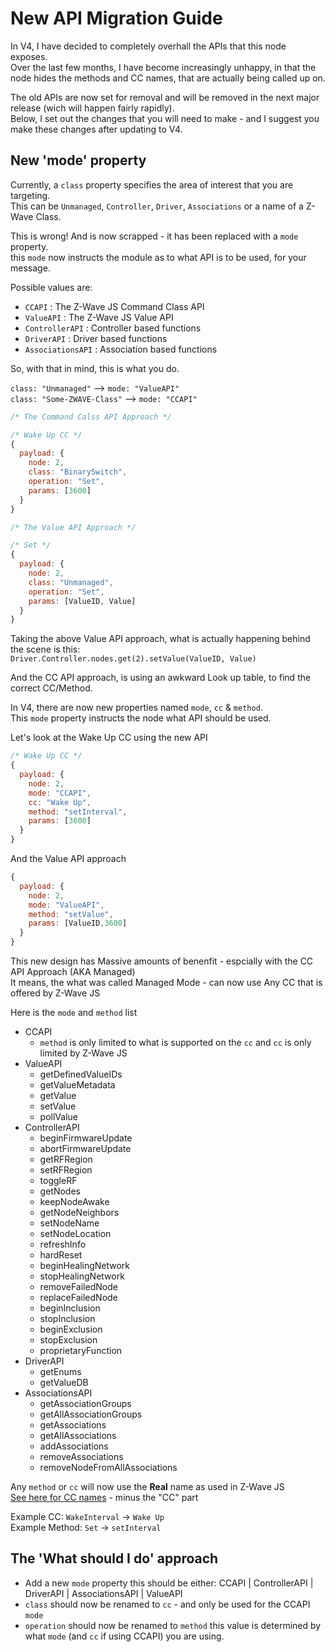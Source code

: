 # New API Migration Guide

In V4, I have decided to completely overhall the APIs that this node exposes.  
Over the last few months, I have become increasingly unhappy, in that the node hides the methods and CC names, that are actually being called up on.

The old APIs are now set for removal and will be removed in the next major release (wich will happen fairly rapidly).  
Below, I set out the changes that you will need to make - and I suggest you make these changes after updating to V4.

## New 'mode' property
Currently, a ```class``` property specifies the area of interest that you are targeting.  
This can be ```Unmanaged```, ```Controller```, ```Driver```, ```Associations``` or a name of a Z-Wave Class.

This is wrong! And is now scrapped - it has been replaced with a ```mode``` property.  
this ```mode``` now instructs the module as to what API is to be used, for your message.

Possible values are:
 - ```CCAPI``` : The Z-Wave JS Command Class API
 - ```ValueAPI``` : The Z-Wave JS Value API
 - ```ControllerAPI``` : Controller based functions
 - ```DriverAPI``` : Driver based functions
 - ```AssociationsAPI``` : Association based functions

 So, with that in mind, this is what you do.

 ```class: "Unmanaged"```        --> ```mode: "ValueAPI"```  
 ```class: "Some-ZWAVE-Class"``` --> ```mode: "CCAPI"```
 





```javascript
/* The Command Calss API Approach */

/* Wake Up CC */
{
  payload: {
    node: 2,
    class: "BinarySwitch",
    operation: "Set",
    params: [3600] 
  }
}
```

```javascript
/* The Value API Approach */

/* Set */
{
  payload: {
    node: 2,
    class: "Unmanaged",
    operation: "Set",
    params: [ValueID, Value] 
  }
}
```

Taking the above Value API approach, what is actually happening behind the scene is this:  
```Driver.Controller.nodes.get(2).setValue(ValueID, Value)```

And the CC API approach, is using an awkward Look up table, to find the correct CC/Method.

In V4, there are now new properties named ```mode```, ```cc``` & ```method```.  
This ```mode``` property instructs the node what API should be used.

Let's look at the Wake Up CC using the new API
```javascript
/* Wake Up CC */
{
  payload: {
    node: 2,
    mode: "CCAPI",
    cc: "Wake Up",
    method: "setInterval",
    params: [3600] 
  }
}
```

And the Value API approach
```javascript
{
  payload: {
    node: 2,
    mode: "ValueAPI",
    method: "setValue",
    params: [ValueID,3600] 
  }
}
```

This new design has Massive amounts of benenfit - espcially with the CC API Approach (AKA Managed)  
It means, the what was called Managed Mode - can now use Any CC that is offered by Z-Wave JS

Here is the ```mode``` and ```method``` list
 - CCAPI
   - ```method``` is only limited to what is supported on the ```cc``` and ```cc``` is only limited by Z-Wave JS
 - ValueAPI
   - getDefinedValueIDs
   - getValueMetadata
   - getValue
   - setValue
   - pollValue
 - ControllerAPI
   - beginFirmwareUpdate
   - abortFirmwareUpdate
   - getRFRegion
   - setRFRegion
   - toggleRF
   - getNodes
   - keepNodeAwake
   - getNodeNeighbors 
   - setNodeName
   - setNodeLocation
   - refreshInfo
   - hardReset
   - beginHealingNetwork
   - stopHealingNetwork
   - removeFailedNode
   - replaceFailedNode
   - beginInclusion
   - stopInclusion
   - beginExclusion
   - stopExclusion
   - proprietaryFunction
 - DriverAPI
   - getEnums
   - getValueDB
 - AssociationsAPI
   - getAssociationGroups
   - getAllAssociationGroups
   - getAssociations
   - getAllAssociations
   - addAssociations
   - removeAssociations
   - removeNodeFromAllAssociations

Any ```method``` or ```cc``` will now use the **Real** name as used in Z-Wave JS  
[See here for CC names](https://zwave-js.github.io/node-zwave-js/#/api/CCs/index) - minus the "CC" part

Example CC: ```WakeInterval``` -> ```Wake Up```  
Example Method: ```Set``` -> ```setInterval```

## The 'What should I do' approach
 - Add a new ```mode``` property this should be either:  CCAPI | ControllerAPI | DriverAPI | AssociationsAPI | ValueAPI
 - ```class``` should now be renamed to ```cc``` - and only be used for the CCAPI ```mode```
 - ```operation``` should now be renamed to ```method``` this value is determined by what ```mode``` (and ```cc``` if using CCAPI) you are using.

